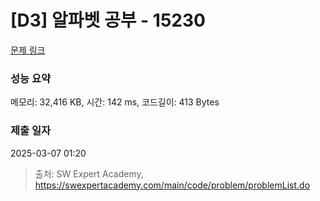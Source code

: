 # [D3] 알파벳 공부 - 15230 

[문제 링크](https://swexpertacademy.com/main/code/problem/problemDetail.do?contestProbId=AYLnMQT6vPADFATf) 

### 성능 요약

메모리: 32,416 KB, 시간: 142 ms, 코드길이: 413 Bytes

### 제출 일자

2025-03-07 01:20



> 출처: SW Expert Academy, https://swexpertacademy.com/main/code/problem/problemList.do